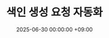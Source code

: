 ---
layout: post
title: 색인 생성 요청 자동화
summary: googleSearchConsole 색인 생성 자동화 만들기
date: 2025-06-30 00:00:00 +09:00
categories: etc
tags: blog seo
---